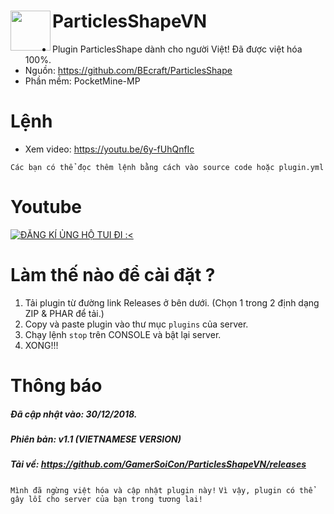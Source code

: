 <h1>ParticlesShapeVN<img src="https://gyazo.com/c538182ac01cda422be9c3e21c4fc063.gif" height="64" width="64" align="left"></img></h1>

+ Plugin ParticlesShape dành cho người Việt! Đã được việt hóa 100%.
+ Nguồn: https://github.com/BEcraft/ParticlesShape
+ Phần mềm: PocketMine-MP

# Lệnh
+ Xem video: https://youtu.be/6y-fUhQnfIc

``Các bạn có thể đọc thêm lệnh bằng cách vào source code hoặc plugin.yml``

# Youtube
[![ĐĂNG KÍ ỦNG HỘ TUI ĐI :<](https://img.youtube.com/vi/6y-fUhQnfIc/0.jpg)](https://youtu.be/6y-fUhQnfIc "ĐĂNG KÍ ỦNG HỘ TUI ĐI :<")

# Làm thế nào để cài đặt ?
1. Tải plugin từ đường link Releases ở bên dưới. (Chọn 1 trong 2 định dạng ZIP & PHAR để tải.)
2. Copy và paste plugin vào thư mục ```plugins``` của server.
3. Chạy lệnh ```stop``` trên CONSOLE và bật lại server.
4. XONG!!!

# Thông báo
##### Đã cập nhật vào: 30/12/2018.
##### Phiên bản: v1.1 (VIETNAMESE VERSION)
##### Tải về: https://github.com/GamerSoiCon/ParticlesShapeVN/releases
```Mình đã ngừng việt hóa và cập nhật plugin này!```
```Vì vậy, plugin có thể gây lỗi cho server của bạn trong tương lai!```
